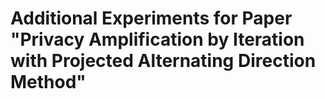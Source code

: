 # Additional Experiments for Paper "Privacy Amplification by Iteration with Projected Alternating Direction Method"
